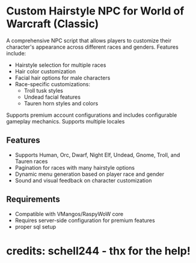 # Custom Hairstyle NPC for World of Warcraft (Classic)

A comprehensive NPC script that allows players to customize their character's appearance across different races and genders. Features include:

- Hairstyle selection for multiple races
- Hair color customization
- Facial hair options for male characters
- Race-specific customizations:
  - Troll tusk styles
  - Undead facial features
  - Tauren horn styles and colors

Supports premium account configurations and includes configurable gameplay mechanics.
Supports multiple locales

## Features
- Supports Human, Orc, Dwarf, Night Elf, Undead, Gnome, Troll, and Tauren races
- Pagination for races with many hairstyle options
- Dynamic menu generation based on player race and gender
- Sound and visual feedback on character customization

## Requirements
- Compatible with VMangos/RaspyWoW core
- Requires server-side configuration for premium features
- proper sql setup 

# credits: schell244 - thx for the help!
